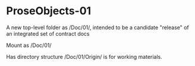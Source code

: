 # ProseObjects-01
A new top-level folder as /Doc/01/, intended to be a candidate "release" of an integrated set of contract docs

Mount as /Doc/01/


Has directory structure /Doc/01/Origin/ is for working materials.


